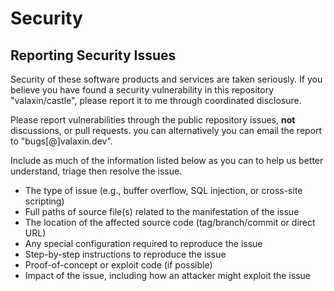 # Security

## Reporting Security Issues

Security of these software products and services are taken seriously. If you believe you have found a security vulnerability in this repository "valaxin/castle", please report it to me through coordinated disclosure.

Please report vulnerabilities through the public repository issues, **not** discussions, or pull requests. you can alternatively you can email the report to "bugs[@]valaxin.dev". 

Include as much of the information listed below as you can to help us better understand, triage then resolve the issue.

- The type of issue (e.g., buffer overflow, SQL injection, or cross-site scripting)
- Full paths of source file(s) related to the manifestation of the issue
- The location of the affected source code (tag/branch/commit or direct URL)
- Any special configuration required to reproduce the issue
- Step-by-step instructions to reproduce the issue
- Proof-of-concept or exploit code (if possible)
- Impact of the issue, including how an attacker might exploit the issue